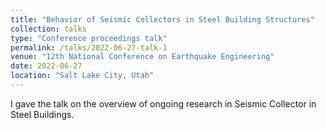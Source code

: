 ```yaml
---
title: "Behavior of Seismic Collectors in Steel Building Structures"
collection: talks
type: "Conference proceedings talk"
permalink: /talks/2022-06-27-talk-1
venue: "12th National Conference on Earthquake Engineering"
date: 2022-06-27
location: "Salt Lake City, Utah"
---
```


I gave the talk on the overview of ongoing research in Seismic Collector in Steel Buildings.

